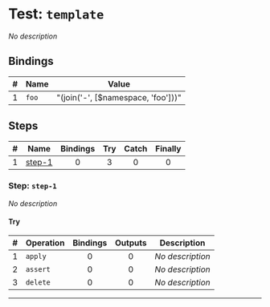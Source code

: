 # Test: `template`

*No description*

## Bindings

| # | Name | Value |
|:-:|---|---|
| 1 | `foo` | "(join('-', [$namespace, 'foo']))" |

## Steps

| # | Name | Bindings | Try | Catch | Finally |
|:-:|---|:-:|:-:|:-:|:-:|
| 1 | [step-1](#step-step-1) | 0 | 3 | 0 | 0 |

### Step: `step-1`

*No description*

#### Try

| # | Operation | Bindings | Outputs | Description |
|:-:|---|:-:|:-:|---|
| 1 | `apply` | 0 | 0 | *No description* |
| 2 | `assert` | 0 | 0 | *No description* |
| 3 | `delete` | 0 | 0 | *No description* |

---


